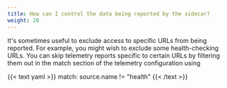 ```yaml
---
title: How can I control the data being reported by the sidecar?
weight: 20
---
```


It's sometimes useful to exclude access to specific URLs from being reported. For example, you might wish to exclude some health-checking
URLs. You can skip telemetry reports specific to certain URLs by filtering them out in the match section of the telemetry configuration using

{{< text yaml >}}
match: source.name != "health"
{{< /text >}}
